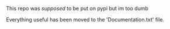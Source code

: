 This repo was *supposed* to be put on pypi but im too dumb

Everything useful has been moved to the 'Documentation.txt' file.

